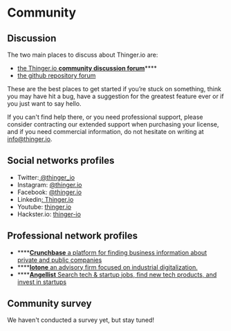 # Community

## Discussion

The two main places to discuss about Thinger.io are:

* [the Thinger.io **community discussion forum**](https://community.thinger.io)\*\*\*\*
* [the github repository forum](https://github.com/thinger-io)

These are the best places to get started if you’re stuck on something, think you may have hit a bug, have a suggestion for the greatest feature ever or if you just want to say hello.

If you can't find help there, or you need professional support, please consider contracting our extended support when purchasing your license, and if you need commercial information, do not hesitate on writing at info@thinger.io. 

## Social networks profiles

* Twitter:[ @thinger\_io](https://twitter.com/thinger_io)
* Instagram: [@thinger.io](https://www.instagram.com/thinger.io/)
* Facebook: [@thinger.io](https://www.facebook.com/thinger.io/)
* Linkedin[: Thinger.io](https://www.linkedin.com/company/10001218)
* Youtube: [thinger.io](https://www.youtube.com/channel/UCnnGBSXMZ06CC0aun5RD41g)
* Hackster.io: [thinger-io](https://www.hackster.io/thinger-io)

## Professional network profiles

* \*\*\*\*[**Crunchbase** a platform for finding business information about private and public companies](https://www.crunchbase.com/organization/thinger-io#section-overview)
* \*\*\*\*[**Iotone** an advisory firm focused on industrial digitalization.](https://www.iotone.com/supplier/thinger.io/v2348)
* \*\*\*\*[**Angellist** Search tech & startup jobs, find new tech products, and invest in startups](https://angel.co/company/thinger-io)

## Community survey 

We haven't conducted a survey yet, but stay tuned!

